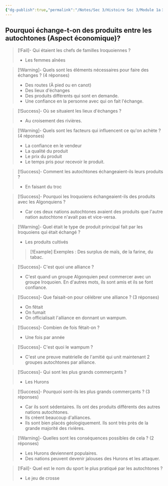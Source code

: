 ```yaml
---
{"dg-publish":true,"permalink":"/Notes/Sec 3/Histoire Sec 3/Module 1a：L'expérience des autochtones et le projet de colonie en Amérique/1.5 Les échanges entre autochtones/"}
---
```


## Pourquoi échange-t-on des produits entre les autochtones (Aspect économique)?


>[!Fail]- Qui étaient les chefs de familles Iroquoiennes ?
>- Les femmes aînées

>[!Warning]- Quels sont les éléments nécessaires pour faire des échanges ? (4 réponses)
>- Des routes (À pied ou en canot)
>- Des lieux d'échanges
>- Des produits différents qui sont en demande.
>- Une confiance en la personne avec qui on fait l'échange.

>[!Success]- Où se situaient les lieux d'échanges ?
>- Au croisement des rivières.

>[!Warning]- Quels sont les facteurs qui influencent ce qu'on achète ? (4 réponses)
>- La confiance en le vendeur
>- La qualité du produit
>- Le prix du produit
>- Le temps pris pour recevoir le produit.

>[!Success]- Comment les autochtones échangeaient-ils leurs produits ?
>- En faisant du troc

>[!Success]- Pourquoi les Iroquoiens échangeaient-ils des produits avec les Algonquiens ?
>- Car ces deux nations autochtones avaient des produits que l'autre nation autochtone n'avait pas et vice-versa.

>[!Warning]- Quel était le type de produit principal fait par les Iroquoiens qui était échangé ?
>- Les produits cultivés
>>[!Example] Exemples : Des surplus de maïs, de la farine, du tabac.

>[!Success]- C'est quoi une alliance ?
>- C'est quand un groupe Algonquien peut commercer avec un groupe Iroquoien. En d'autres mots, ils sont amis et ils se font confiance.

>[!Success]- Que faisait-on pour célébrer une alliance ? (3 réponses)
>- On fêtait
>- On fumait
>- On officialisait l'alliance en donnant un wampum.

>[!Success]- Combien de fois fêtait-on ?
>- Une fois par année

>[!Success]- C'est quoi le wampum ?
>- C'est une preuve matérielle de l'amitié qui unit maintenant 2 groupes autochtones par alliance.

>[!Success]- Qui sont les plus grands commerçants ?
>- Les Hurons

>[!Success]- Pourquoi sont-ils les plus grands commerçants ? (3 réponses)
>- Car ils sont sédentaires. Ils ont des produits différents des autres nations autochtones.
>- Ils créent beaucoup d'alliances.
>- Ils sont bien placés géologiquement. Ils sont très près de la grande majorité des rivières.

>[!Warning]- Quelles sont les conséquences possibles de cela ? (2 réponses)
>- Les Hurons deviennent populaires.
>- Des nations peuvent devenir jalouses des Hurons et les attaquer.

>[!Fail]- Quel est le nom du sport le plus pratiqué par les autochtones ?
>- Le jeu de crosse
